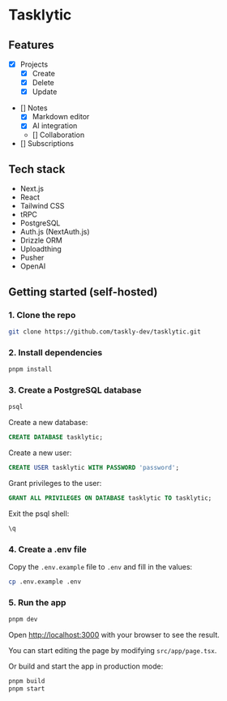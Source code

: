 # Tasklytic

## Features

- [x] Projects
  - [x] Create
  - [x] Delete
  - [x] Update
- [] Notes
  - [x] Markdown editor
  - [x] AI integration
  - [] Collaboration
- [] Subscriptions

## Tech stack

- Next.js
- React
- Tailwind CSS
- tRPC
- PostgreSQL
- Auth.js (NextAuth.js)
- Drizzle ORM
- Uploadthing
- Pusher
- OpenAI

## Getting started (self-hosted)

### 1. Clone the repo

```bash
git clone https://github.com/taskly-dev/tasklytic.git
```

### 2. Install dependencies

```bash
pnpm install
```

### 3. Create a PostgreSQL database

```bash
psql
```

Create a new database:

```sql
CREATE DATABASE tasklytic;
```

Create a new user:

```sql
CREATE USER tasklytic WITH PASSWORD 'password';
```

Grant privileges to the user:

```sql
GRANT ALL PRIVILEGES ON DATABASE tasklytic TO tasklytic;
```

Exit the psql shell:

```sql
\q
```

### 4. Create a .env file

Copy the `.env.example` file to `.env` and fill in the values:

```bash
cp .env.example .env
```

### 5. Run the app

```bash
pnpm dev
```

Open [http://localhost:3000](http://localhost:3000) with your browser to see the result.

You can start editing the page by modifying `src/app/page.tsx`.

Or build and start the app in production mode:

```bash
pnpm build
pnpm start
```

